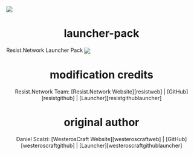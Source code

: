 <img align="center" src="https://resist.network/images/128x128.png">
<h1 align="center">launcher-pack</h1>
Resist.Network Launcher Pack
<img align="center" src="https://i.imgur.com/Wpk2eS7.png">

<h1 align="center">modification credits</h1>
<p align="center">Resist.Network Team: [Resist.Network Website][resistweb] | [GitHub][resistgithub] | [Launcher][resistgithublauncher]</p>

<h1 align="center">original author</h1>
<p align="center">Daniel Scalzi: [WesterosCraft Website][westeroscraftweb] | [GitHub][westeroscraftgithub] | [Launcher][westeroscraftgithublauncher]</p>


[westeroscraftweb]: https://www.westeroscraft.com/
[westeroscraftgithub]: https://github.com/WesterosCraftCode
[westeroscraftgithublauncher]: https://github.com/WesterosCraftCode/ElectronLauncher

[resistweb]: https://resist.network/
[resistgithub]: https://github.com/resist-network
[resistgithublauncher]: https://github.com/resist-network/launcher-pack
